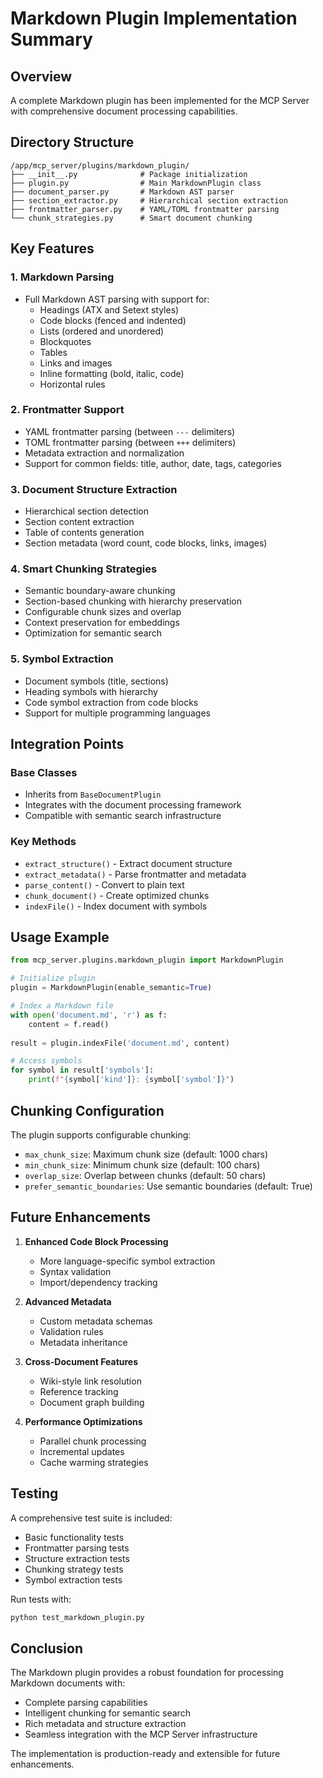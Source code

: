 # Markdown Plugin Implementation Summary

## Overview
A complete Markdown plugin has been implemented for the MCP Server with comprehensive document processing capabilities.

## Directory Structure
```
/app/mcp_server/plugins/markdown_plugin/
├── __init__.py              # Package initialization
├── plugin.py                # Main MarkdownPlugin class
├── document_parser.py       # Markdown AST parser
├── section_extractor.py     # Hierarchical section extraction
├── frontmatter_parser.py    # YAML/TOML frontmatter parsing
└── chunk_strategies.py      # Smart document chunking
```

## Key Features

### 1. **Markdown Parsing**
- Full Markdown AST parsing with support for:
  - Headings (ATX and Setext styles)
  - Code blocks (fenced and indented)
  - Lists (ordered and unordered)
  - Blockquotes
  - Tables
  - Links and images
  - Inline formatting (bold, italic, code)
  - Horizontal rules

### 2. **Frontmatter Support**
- YAML frontmatter parsing (between `---` delimiters)
- TOML frontmatter parsing (between `+++` delimiters)
- Metadata extraction and normalization
- Support for common fields: title, author, date, tags, categories

### 3. **Document Structure Extraction**
- Hierarchical section detection
- Section content extraction
- Table of contents generation
- Section metadata (word count, code blocks, links, images)

### 4. **Smart Chunking Strategies**
- Semantic boundary-aware chunking
- Section-based chunking with hierarchy preservation
- Configurable chunk sizes and overlap
- Context preservation for embeddings
- Optimization for semantic search

### 5. **Symbol Extraction**
- Document symbols (title, sections)
- Heading symbols with hierarchy
- Code symbol extraction from code blocks
- Support for multiple programming languages

## Integration Points

### Base Classes
- Inherits from `BaseDocumentPlugin`
- Integrates with the document processing framework
- Compatible with semantic search infrastructure

### Key Methods
- `extract_structure()` - Extract document structure
- `extract_metadata()` - Parse frontmatter and metadata
- `parse_content()` - Convert to plain text
- `chunk_document()` - Create optimized chunks
- `indexFile()` - Index document with symbols

## Usage Example

```python
from mcp_server.plugins.markdown_plugin import MarkdownPlugin

# Initialize plugin
plugin = MarkdownPlugin(enable_semantic=True)

# Index a Markdown file
with open('document.md', 'r') as f:
    content = f.read()
    
result = plugin.indexFile('document.md', content)

# Access symbols
for symbol in result['symbols']:
    print(f"{symbol['kind']}: {symbol['symbol']}")
```

## Chunking Configuration

The plugin supports configurable chunking:
- `max_chunk_size`: Maximum chunk size (default: 1000 chars)
- `min_chunk_size`: Minimum chunk size (default: 100 chars)
- `overlap_size`: Overlap between chunks (default: 50 chars)
- `prefer_semantic_boundaries`: Use semantic boundaries (default: True)

## Future Enhancements

1. **Enhanced Code Block Processing**
   - More language-specific symbol extraction
   - Syntax validation
   - Import/dependency tracking

2. **Advanced Metadata**
   - Custom metadata schemas
   - Validation rules
   - Metadata inheritance

3. **Cross-Document Features**
   - Wiki-style link resolution
   - Reference tracking
   - Document graph building

4. **Performance Optimizations**
   - Parallel chunk processing
   - Incremental updates
   - Cache warming strategies

## Testing

A comprehensive test suite is included:
- Basic functionality tests
- Frontmatter parsing tests
- Structure extraction tests
- Chunking strategy tests
- Symbol extraction tests

Run tests with:
```bash
python test_markdown_plugin.py
```

## Conclusion

The Markdown plugin provides a robust foundation for processing Markdown documents with:
- Complete parsing capabilities
- Intelligent chunking for semantic search
- Rich metadata and structure extraction
- Seamless integration with the MCP Server infrastructure

The implementation is production-ready and extensible for future enhancements.
